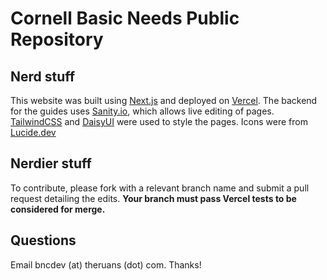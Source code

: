 # Cornell Basic Needs Public Repository

## Nerd stuff

This website was built using [Next.js](https://nextjs.org/) and deployed on [Vercel](https://vercel.com/). The backend for the guides uses [Sanity.io](https://www.sanity.io/), which allows live editing of pages. 
[TailwindCSS](https://tailwindcss.com/) and [DaisyUI](https://daisyui.com/) were used to style the pages. Icons were from [Lucide.dev](https://lucide.dev/)

## Nerdier stuff

To contribute, please fork with a relevant branch name and submit a pull request detailing the edits. **Your branch must pass Vercel tests to be considered for merge.**

## Questions

Email bncdev (at) theruans (dot) com. Thanks!

